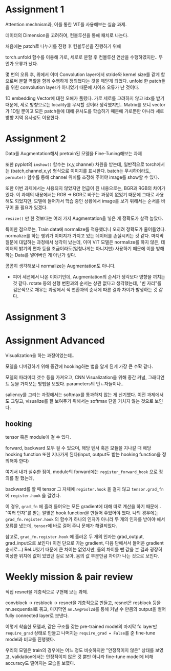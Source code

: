 # Assignment 1

Attention mechnism과, 이를 통한 VIT를 사용해보는 실습 과제.

데이터의 Dimension을 고려하여, 컨볼루션을 통해 패치로 나눈다.

처음에는 patch로 나누기를 진행 후 컨볼루션을 진행하기 위해

torch.unfold 함수를 이용해 가로, 세로로 분할 후 컨볼루션 연산을 수행하였지만.. 무언가 오류가 났다.

몇 번의 오류 후, 위에서 이미 Convolution layer에서 stride와 kernel size를 같게 함으로써 분할 역할을 함께 수행하게 정의했다는 것을 깨닫게 되었다. unfold 한 patch들을 위한 convolution layer가 아니었기 때문에 사이즈 오류가 난 것이다.

1D embedding Vector에 대한 오해가 풀렸다. 가로 세로를 고려하지 않고 idx를 받기 때문에, 세로 방향으로는 locality를 무시할 것이라 생각했지만.. Matrix를 보니 vector가 1D일 뿐이고 모든 patch들에 대해 유사도를 학습하기 때문에 가로뿐만 아니라 세로 방향 지역 유사성도 이용한다.

# Assignment 2

Data를 Augmentation해서 pretrain된 모델을 Fine-Tuning해보는 과제


또한 pyplot의 `imshow()` 함수는 (x,y,channel) 차원을 받는데, 일반적으로 torch에서는 (batch,channel,x,y) 형식으로 이미지를 표시한다. batch는 무시하더라도, `permute()` 함수를 통해 channel 위치를 조정해 주어야 image를 show할 수 있다.

또한 이번 과제에서는 사용되지 않았지만 언급이 된 내용으로는, BGR과 RGB의 차이가 있다. 이 과제의 내용에서는 RGB -> BGR로 바꾸는 과정이 없었기 때문에 그대로 사용해도 되었지만, 모델에 들어가서 학습 중인 상황에서 image를 보기 위해서는 순서를 바꾸어 줄 필요가 있겠다.

`resize()` 만 한 것보다는 여러 가지 Augmentation을 넣은 게 정확도가 살짝 높았다. 

특이한 점으로는, Train data에 normalize를 적용했더니 오히려 정확도가 줄어들었다. normalize를 하는 행위가 이미지가 가지고 있는 데이터를 손실시키는 것 같다. 마지막 질문에 대답하는 과정에서 생각이 났는데, 이미 ViT 모델은 normalize를 하지 않은, 데이터의 밝기의 편차 등을 조금이라도(엄청나게는 아니지만) 사용하기 때문에 이를 방해하는 Data를 넣어버린 게 아닌가 싶다.

곰곰히 생각해보니 normalize는 Augmentation도 아니다.

+ 피어 세션에서 나온 이야기인데, Augmentation의 순서가 생각보다 영향을 끼치는 것 같다. rotate 등의 선형 변환과의 순서는 상관 없다고 생각했는데, "빈 자리"를 검은색으로 채우는 과정에서 색 변환과의 순서에 따른 결과 차이가 발생하는 것 같다.

# Assignment 3

# Assignment Advanced

Visualization을 하는 과정이었는데..

모델을 디버깅하기 위해 중간에 hooking하는 법을 알게 된게 가장 큰 수확 같다.

모델의 파라미터 갯수 등을 가져오고, CNN Visualization을 위해 중간 커널, 그래디언트 등을 가져오는 방법을 보았다. parameters의 인ㄴ자들이나..

saliency를 그리는 과정에서는 softmax를 통과하지 않는 게 신기했다. 이전 과제에서도 그렇고, visualize를 잘 보여주기 위해서는 softmax 단을 거치지 않는 것으로 보인다.

## hooking

tensor 혹은 module에 걸 수 있다.

forward, backward 모두 걸 수 있으며, 해당 텐서 혹은 모듈을 지나갈 때 해당 hooking function 또한 지나가게 된다(input, output도 받는 hooking function을 정의해야 한다)

여기서 내가 실수한 점이, module의 forward에는 `register_forward_hook` 으로 정의를 잘 했는데,

backward를 할 때 tensor 그 자체에 `register.hook` 을 걸지 않고 `tensor.grad_fn` 에 `register.hook` 을 걸었다.

이 경우, `grad_fn` 에 흘러 들어오는 모든 gradient에 대해 따로 계산을 하기 때문에.. "여러 인자"를 받는 알맞은 hook function을 만들어 주었어야 했다. 나의 경우에는 `grad_fn.register.hook` 의 함수가 하나의 인자가 아니라 두 개의 인자를 받아야 해서 오류를 냈는데, `tensor`에 바로 걸어 주니 문제가 해결되었다.

참고로, `grad_fn.register.hook` 에 흘러온 두 개의 인자는 grad_output, grad_input으로 보인다( 이전 단으로 가는 gradient, 다음 단에서서 들어온 gradient 순서로...) ReLU였기 때문에 큰 차이는 없었지만, 둘의 차이를 뺀 값을 본 결과 굉장히 이상한 위치에 값이 있었던 걸로 보아, 음의 값 부분만큼 차이가 나는 것으로 보인다.

# Weekly mission & pair review

직접 resnet을 계층적으로 구현해 보는 과제.

convblock -> resblock -> resnet을 계층적으로 만들고,  resnet은 resblock 등을 nn.sequential로 묶고, 마지막엔 `nn.AvgPool2d`를 통해 커널 수 만큼의 output을 뱉어 fully connected layer로 보낸다.

이렇게 학습한 모델과, 같은 구조를 갖는 pre-trained model의 마지막 fc layer만 `require_grad` 상태로 만들고 나머지는 `require_grad = False`를 준 fine-tune model과 비교를 진행했다.

우리의 모델은 train의 경우에는 어느 정도 비슷하지만 "안정적이지 않은" 상태를 보였고, validation에서는 안정적이지 않은 것 뿐만 아니라 fine-tune model에 비해 accuracy도 떨어지는 모습을 보였다.
